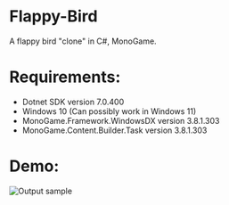 # Flappy-Bird
A flappy bird "clone" in C#, MonoGame.

Requirements:
=============

* Dotnet SDK version 7.0.400
* Windows 10 (Can possibly work in Windows 11)
* MonoGame.Framework.WindowsDX version 3.8.1.303
* MonoGame.Content.Builder.Task version 3.8.1.303

Demo:
=====
![Output sample](https://github.com/Jeff0502/Flappy-Bird/blob/master/FlappyBird.gif)
